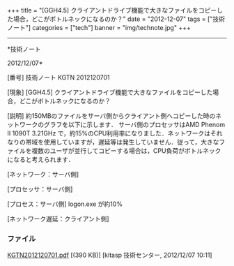 ﻿+++
title = "[GGH4.5] クライアントドライブ機能で大きなファイルをコピーした場合，どこがボトルネックになるのか？"
date = "2012-12-07"
tags = ["技術ノート"]
categories = ["tech"]
banner = "img/technote.jpg"
+++

-----------------------------------------------------------------------------------------------------------------------------

*技術ノート

2012/12/07*


[番号]
技術ノート KGTN 2012120701

[現象]
[GGH4.5]
クライアントドライブ機能で大きなファイルをコピーした場合，どこがボトルネックになるのか？

[説明]
約150MBのファイルをサーバ側からクライアント側へコピーした時のネットワークのグラフを以下に示します．
サーバ側のプロセッサはAMD Phenom II 1090T 3.21GHz
で，約15%のCPU利用率になりました．ネットワークはそれなりの帯域を使用していますが，遅延等は発生していません．従って，大きなファイルを複数のユーザが並行してコピーする場合は，CPU負荷がボトルネックになると考えられます．

[ネットワーク：サーバ側]

[プロセッサ：サーバ側]

[プロセス：サーバ側] logon.exe が約10%

[ネットワーク遅延：クライアント側]


### ファイル

 
 


[KGTN2012120701.pdf](http://techreport.kitasp.net/attachments/download/1141/KGTN2012120701.pdf)
 [(390 KB)] [kitasp 技術センター, 2012/12/07
10:11]


 


 

